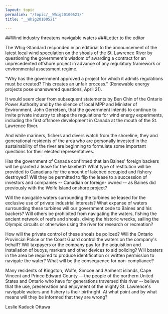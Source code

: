 ```yaml
---
layout: topic
permalink: "/topic/__Whig20100521/"
title: "__Whig20100521"

---
```


##Wind industry threatens navigable waters
###Letter to the editor



The Whig-Standard responded in an editorial to the announcement of the latest local wind speculation on the shoals of the St. Lawrence River by questioning the government's wisdom of awarding a contract for an unprecedented offshore project in advance of any regulatory framework or environmental assessment regime.

"Why has the government approved a project for which it admits regulations must be created? This creates an unfair process." (Renewable energy projects pose unanswered questions, April 21).

It would seem clear from subsequent statements by Ben Chin of the Ontario Power Authority and by the silence of local MPP and Minister of Environment, John Gerretsen, that the government intends to continue to invite private industry to shape the regulations for wind energy experiments, including the first offshore development in Canada at the mouth of the St. Lawrence River.

And while mariners, fishers and divers watch from the shoreline, they and generational residents of the area who are personally invested in the sustainability of the river are beginning to formulate some important questions for their elected representatives.

Has the government of Canada confirmed that Ian Baines' foreign backers will be granted a lease for the lakebed? What type of restitution will be provided to Canadians for the amount of lakebed occupied and fishery destroyed? Will they be permitted to flip the lease to a succession of investors and companies -- Canadian or foreign- owned -- as Baines did previously with the Wolfe Island onshore project?

Will the navigable waters surrounding the turbines be leased for the exclusive use of private industrial interests? What expanse of waters surrounding these turbines will our government cede to Baines and his backers? Will others be prohibited from navigating the waters, fishing the ancient network of reefs and shoals, diving the historic wrecks, sailing the Olympic circuits or otherwise using the river for research or recreation?

How will the private control of these shoals be policed? Will the Ontario Provincial Police or the Coast Guard control the waters on the company's behalf? Will taxpayers or the company pay for the acquisition and installation of buoys, markers and other devices to aid policing? Will boaters in the area be required to produce identification or written permission to navigate the water? What will be the consequence for non-compliance?

Many residents of Kingston, Wolfe, Simcoe and Amherst islands, Cape Vincent and Prince Edward County -- the people of the northern United States and Ontario who have for generations traversed this river -- believe that the use, preservation and enjoyment of the mighty St. Lawrence's navigable waters and fishery is their birthright. At what point and by what means will they be informed that they are wrong?



Leslie Kaduck Ottawa
